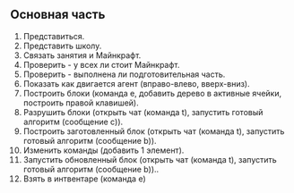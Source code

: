 ## Основная часть
1. Представиться.
2. Представить школу.
3. Связать занятия и Майнкрафт.
4. Проверить - у всех ли стоит Майнкрафт.
5. Проверить - выполнена ли подготовительная часть.
6. Показать как двигается агент (вправо-влево, вверх-вниз).
7. Построить блоки (команда e, добавить дерево в активные ячейки, построить правой клавишей).
8. Разрушить блоки (открыть чат (команда t), запустить готовый алгоритм (сообщение c)).
9. Построить заготовленный блок (открыть чат (команда t), запустить готовый алгоритм (сообщение b)).
10. Изменить команды (добавить 1 элемент).
11. Запустить обновленный блок (открыть чат (команда t), запустить готовый алгоритм (сообщение b))..
12. Взять в интвентаре (команда e)